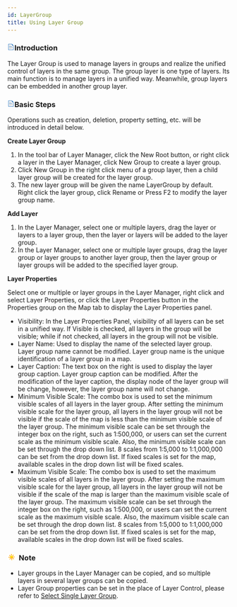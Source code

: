 ```yaml
---
id: LayerGroup
title: Using Layer Group
---
```

### ![](../../img/read.gif)Introduction

The Layer Group is used to manage layers in groups and realize the unified control of layers in the same group. The group layer is one type of layers. Its main function is to manage layers in a unified way. Meanwhile, group layers can be embedded in another group layer.

### ![](../../img/read.gif)Basic Steps

Operations such as creation, deletion, property setting, etc. will be introduced in detail below.

**Create Layer Group**

  1. In the tool bar of Layer Manager, click the New Root button, or right click a layer in the Layer Manager, click New Group to create a layer group.
  2. Click New Group in the right click menu of a group layer, then a child layer group will be created for the layer group.
  3. The new layer group will be given the name LayerGroup by default. Right click the layer group, click Rename or Press F2 to modify the layer group name.

**Add Layer**

  1. In the Layer Manager, select one or multiple layers, drag the layer or layers to a layer group, then the layer or layers will be added to the layer group.
  2. In the Layer Manager, select one or multiple layer groups, drag the layer group or layer groups to another layer group, then the layer group or layer groups will be added to the specified layer group.

**Layer Properties**

Select one or multiple or layer groups in the Layer Manager, right click and select Layer Properties, or click the Layer Properties button in the Properties group on the Map tab to display the Layer Properties panel.

  * Visibility: In the Layer Properties Panel, visibility of all layers can be set in a unified way. If Visible is checked, all layers in the group will be visible; while if not checked, all layers in the group will not be visible.
  * Layer Name: Used to display the name of the selected layer group. Layer group name cannot be modified. Layer group name is the unique identification of a layer group in a map.
  * Layer Caption: The text box on the right is used to display the layer group caption. Layer group caption can be modified. After the modification of the layer caption, the display node of the layer group will be change, however, the layer group name will not change. 
  * Minimum Visible Scale: The combo box is used to set the minimum visible scales of all layers in the layer group. After setting the minimum visible scale for the layer group, all layers in the layer group will not be visible if the scale of the map is less than the minimum visible scale of the layer group. The minimum visible scale can be set through the integer box on the right, such as 1:500,000, or users can set the current scale as the minimum visible scale. Also, the minimum visible scale can be set through the drop down list. 8 scales from 1:5,000 to 1:1,000,000 can be set from the drop down list. If fixed scales is set for the map, available scales in the drop down list will be fixed scales. 
  * Maximum Visible Scale: The combo box is used to set the maximum visible scales of all layers in the layer group. After setting the maximum visible scale for the layer group, all layers in the layer group will not be visible if the scale of the map is larger than the maximum visible scale of the layer group. The maximum visible scale can be set through the integer box on the right, such as 1:500,000, or users can set the current scale as the maximum visible scale. Also, the maximum visible scale can be set through the drop down list. 8 scales from 1:5,000 to 1:1,000,000 can be set from the drop down list. If fixed scales is set for the map, available scales in the drop down list will be fixed scales. 

### ![](../../img/note.png) Note

  * Layer groups in the Layer Manager can be copied, and so multiple layers in several layer groups can be copied.
  * Layer Group properties can be set in the place of Layer Control, please refer to [Select Single Layer Group](SingleLayerGroup.htm).